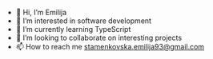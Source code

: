 - 👋 Hi, I’m Emilija
- 👀 I’m interested in software development
- 🌱 I’m currently learning TypeScript
- 💞️ I’m looking to collaborate on interesting projects
- 📫 How to reach me stamenkovska.emilija93@gmail.com
